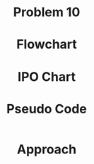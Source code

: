 <h1 align=center> <b>Problem 10</b>


<h1 align=center>Flowchart</h1>

<h1 align=center>IPO Chart</h1>

<h1 align=center>Pseudo Code</h1>

```

```

<h1 align=center>Approach</h1>